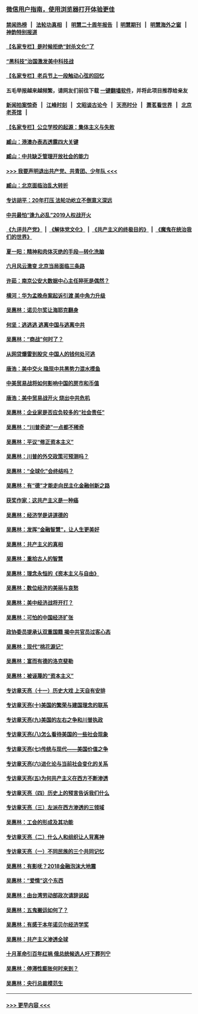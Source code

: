 ### [微信用户指南，使用浏览器打开体验更佳](https://github.com/gfw-breaker/banned-news1/blob/master/indexes/wechat-guide.md?t=0)
#### [禁闻热榜](热点新闻.md?t=0)  &nbsp;&nbsp;|&nbsp;&nbsp; [法轮功真相](https://github.com/gfw-breaker/truth/blob/master/README.md?t=0) &nbsp;&nbsp;|&nbsp;&nbsp; [明慧二十周年报告](https://github.com/gfw-breaker/mh-reports/blob/master/README.md?t=0) &nbsp;&nbsp;|&nbsp;&nbsp;[明慧期刊](https://github.com/gfw-breaker/mh-qikan) &nbsp;&nbsp;|&nbsp;&nbsp; [明慧海外之窗](https://github.com/gfw-breaker/mh-news/blob/master/README.md?t=0) &nbsp;&nbsp;|&nbsp;&nbsp; [神韵特别报道](https://github.com/gfw-breaker/mh-news/blob/master/shenyun.md?t=0)
#### [【名家专栏】是时候拒绝“封杀文化”了](../pages/nsc423/n11814093.md?t=02121844) 
#### [“黑科技”治国激发美中科技战](../pages/nsc423/n11638056.md?t=02121844) 
#### [【名家专栏】老兵节上一段触动心弦的回忆](../pages/nsc423/n11646016.md?t=02121844) 
#### 五毛举报越来越频繁，请网友们前往下载 [一键翻墙软件](https://github.com/gfw-breaker/ssr-accounts)，并将此项目推荐给亲友
#### [新闻拍案惊奇](https://github.com/gfw-breaker/banned-news1/blob/master/pages/link4.md) &nbsp;&nbsp;|&nbsp;&nbsp; [江峰时刻](https://github.com/gfw-breaker/banned-news1/blob/master/pages/link4.md) &nbsp;&nbsp;|&nbsp;&nbsp; [文昭谈古论今](https://github.com/gfw-breaker/banned-news1/blob/master/pages/link4.md) &nbsp;&nbsp;|&nbsp;&nbsp; [天亮时分](https://github.com/gfw-breaker/banned-news1/blob/master/pages/link4.md) &nbsp;&nbsp;|&nbsp;&nbsp; [萧茗看世界](https://github.com/gfw-breaker/banned-news1/blob/master/pages/link4.md) &nbsp;&nbsp;|&nbsp;&nbsp; [北京老茶馆](https://github.com/gfw-breaker/banned-news1/blob/master/pages/link4.md) &nbsp;&nbsp;|&nbsp;&nbsp; 
#### [【名家专栏】公立学校的起源：集体主义与失败](../pages/nsc423/n11601833.md?t=02121844) 
#### [臧山：港澳办表态透露四大关键](../pages/nsc423/n11421628.md?t=02121844) 
#### [臧山：中共缺乏管理开放社会的能力](../pages/nsc423/n11407457.md?t=02121844) 
#### [>>> 我要声明退出共产党、共青团、少年队 <<<](https://github.com/begood0513/goodnews/blob/master/quit/letter.md) 
#### [臧山：北京面临治乱大转折](../pages/nsc423/n11406895.md?t=02121844) 
#### [专访胡平：20年打压 法轮功屹立不倒意义深远](../pages/nsc423/n11398800.md?t=02121844) 
#### [中共最怕“逢九必乱”2019人权战开火](../pages/nsc423/n11385248.md?t=02121844) 
#### [《九评共产党》](https://github.com/begood0513/9ping.md/blob/master/README.md) &nbsp;|&nbsp; [《解体党文化》](../../../../jtdwh.md/blob/master/README.md)  &nbsp;|&nbsp; [《共产主义的终极目的》](../../../../gczydzjmd.md/blob/master/README.md) &nbsp;|&nbsp; [《魔鬼在统治我们的世界》](../../../../mgztzwmdsj.md/blob/master/README.md) 
#### [夏一阳：精神和肉体灭绝的手段—转化洗脑](../pages/nsc423/n11368250.md?t=02121844) 
#### [六月风云激变 北京当局面临三条路](../pages/nsc423/n11313668.md?t=02121844) 
#### [许茹：南京公安大数据中心主任猝死是偶然？](../pages/nsc423/n11064744.md?t=02121844) 
#### [横河：华为孟晚舟案起诉引渡 美中角力升级](../pages/nsc423/n11027230.md?t=02121844) 
#### [吴惠林：诺贝尔奖让海耶克翻身](../pages/nsc423/n10890049.md?t=02121844) 
#### [何坚：逃逃逃 逃离中国与逃离中共](../pages/nsc423/n10592891.md?t=02121844) 
#### [吴惠林：“商战”何时了？](../pages/nsc423/n10573558.md?t=02121844) 
#### [从网贷爆雷到股灾 中国人的钱何处可逃](../pages/nsc423/n10572800.md?t=02121844) 
#### [唐浩：美中交火 隐现中共黑势力混水摸鱼](../pages/nsc423/n10544040.md?t=02121844) 
#### [中美贸易战将如何影响中国的房市和币值](../pages/nsc423/n10543697.md?t=02121844) 
#### [唐浩：美中贸易战开火 烧出中共危机](../pages/nsc423/n10540126.md?t=02121844) 
#### [吴惠林：企业家是否应负较多的“社会责任”](../pages/nsc423/n10535022.md?t=02121844) 
#### [吴惠林：“川普奇迹”一点都不稀奇](../pages/nsc423/n10512808.md?t=02121844) 
#### [吴惠林：平议“修正资本主义”](../pages/nsc423/n10495724.md?t=02121844) 
#### [吴惠林：川普的外交政策可预测吗？](../pages/nsc423/n10462387.md?t=02121844) 
#### [吴惠林：“全球化”会终结吗？](../pages/nsc423/n10452838.md?t=02121844) 
#### [吴惠林：有“德”才能走向民主化金融创新之路](../pages/nsc423/n10432292.md?t=02121844) 
#### [获奖作家：这共产主义是一种癌](../pages/nsc423/n10431541.md?t=02121844) 
#### [吴惠林：经济学是讲道德的](../pages/nsc423/n10398014.md?t=02121844) 
#### [吴惠林：发挥“金融智慧”，让人生更美好](../pages/nsc423/n10375019.md?t=02121844) 
#### [吴惠林：共产主义的真相](../pages/nsc423/n10351394.md?t=02121844) 
#### [吴惠林：重拾古人的智慧](../pages/nsc423/n10337691.md?t=02121844) 
#### [吴惠林：理念永恒的《资本主义与自由》](../pages/nsc423/n10316274.md?t=02121844) 
#### [吴惠林：数位经济的美丽与哀愁](../pages/nsc423/n10292946.md?t=02121844) 
#### [吴惠林：美中经济战将开打？](../pages/nsc423/n10258825.md?t=02121844) 
#### [吴惠林：可怕的中国经济扩张](../pages/nsc423/n10219147.md?t=02121844) 
#### [政协委员提承认双重国籍 揭中共官员过客心态](../pages/nsc423/n10208809.md?t=02121844) 
#### [吴惠林：现代“桃花源记”](../pages/nsc423/n10185234.md?t=02121844) 
#### [吴惠林：富而有德的洛克斐勒](../pages/nsc423/n10142264.md?t=02121844) 
#### [吴惠林：被诬蔑的“资本主义”](../pages/nsc423/n10124816.md?t=02121844) 
#### [专访章天亮（十一）历史大戏 上天自有安排](../pages/nsc423/n10094905.md?t=02121844) 
#### [专访章天亮(十)美国的繁荣与建国理念的联系](../pages/nsc423/n10094899.md?t=02121844) 
#### [专访章天亮(九)美国的左右之争和川普执政](../pages/nsc423/n10094889.md?t=02121844) 
#### [专访章天亮(八)怎么看待美国的一些社会现象](../pages/nsc423/n10094857.md?t=02121844) 
#### [专访章天亮(七)传统与现代——美国价值之争](../pages/nsc423/n10093140.md?t=02121844) 
#### [专访章天亮(六)进化论与当前社会变化的关系](../pages/nsc423/n10092036.md?t=02121844) 
#### [专访章天亮(五)为何共产主义在西方不断渗透](../pages/nsc423/n10083620.md?t=02121844) 
#### [专访章天亮（四）历史上的预言告诉我们什么](../pages/nsc423/n10083606.md?t=02121844) 
#### [专访章天亮（三）左派在西方渗透的三领域](../pages/nsc423/n10081115.md?t=02121844) 
#### [吴惠林：工会的形成及其功能](../pages/nsc423/n10080633.md?t=02121844) 
#### [专访章天亮（二）什么人和组织让人背离神](../pages/nsc423/n10076637.md?t=02121844) 
#### [专访章天亮（一）不同民族的三个共同记忆](../pages/nsc423/n10074188.md?t=02121844) 
#### [吴惠林：有影呒？2018金融泡沫大地震](../pages/nsc423/n10040534.md?t=02121844) 
#### [吴惠林：“爱情”这个东西](../pages/nsc423/n10019423.md?t=02121844) 
#### [吴惠林：由台湾劳动部政次请辞说起](../pages/nsc423/n9979679.md?t=02121844) 
#### [吴惠林：五鬼搬运如何了？](../pages/nsc423/n9925338.md?t=02121844) 
#### [吴惠林：有感于本年诺贝尔经济学奖](../pages/nsc423/n9871883.md?t=02121844) 
#### [吴惠林：共产主义渗透全球](../pages/nsc423/n9812748.md?t=02121844) 
#### [十月革命引百年红祸 俄总统候选人吁下葬列宁](../pages/nsc423/n9810182.md?t=02121844) 
#### [吴惠林：停滞性膨胀何时来到？](../pages/nsc423/n9764136.md?t=02121844) 
#### [吴惠林：央行总裁模范生](../pages/nsc423/n9728134.md?t=02121844) 

----
#### [ >>> 更早内容 <<< ](../indexes/nsc423-earlier.md)
